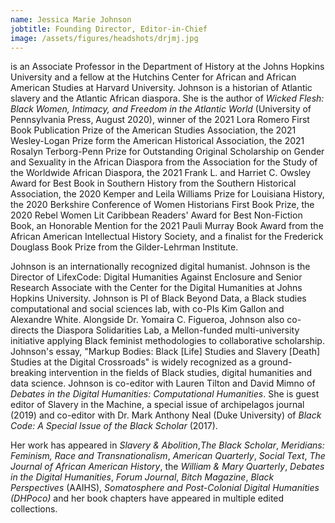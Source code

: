 ```yaml
---
name: Jessica Marie Johnson
jobtitle: Founding Director, Editor-in-Chief
image: /assets/figures/headshots/drjmj.jpg
---
```

is an Associate Professor in the Department of History at the Johns Hopkins University and a fellow at the Hutchins Center for African and African American Studies at Harvard University. Johnson is a historian of Atlantic slavery and the Atlantic African diaspora. She is the author of *Wicked Flesh: Black Women, Intimacy, and Freedom in the Atlantic World* (University of Pennsylvania Press, August 2020), winner of the 2021 Lora Romero First Book Publication Prize of the American Studies Association, the 2021 Wesley-Logan Prize form the American Historical Association, the 2021 Rosalyn Terborg-Penn Prize for Outstanding Original Scholarship on Gender and Sexuality in the African Diaspora from the Association for the Study of the Worldwide African Diaspora, the 2021 Frank L. and Harriet C. Owsley Award for Best Book in Southern History from the Southern Historical Association, the 2020 Kemper and Leila Williams Prize for Louisiana History, the 2020 Berkshire Conference of Women Historians First Book Prize, the 2020 Rebel Women Lit Caribbean Readers' Award for Best Non-Fiction Book, an Honorable Mention for the 2021 Pauli Murray Book Award from the African American Intellectual History Society, and a finalist for the Frederick Douglass Book Prize from the Gilder-Lehrman Institute.

Johnson is an internationally recognized digital humanist. Johnson is the Director of LifexCode: Digital Humanities Against Enclosure and Senior Research Associate with the Center for the Digital Humanities at Johns Hopkins University. Johnson is PI of Black Beyond Data, a Black studies computational and social sciences lab, with co-PIs Kim Gallon and Alexandre White. Alongside Dr. Yomaira C. Figueroa, Johnson also co-directs the Diaspora Solidarities Lab, a Mellon-funded multi-university initiative applying Black feminist methodologies to collaborative scholarship. Johnson's essay, "Markup Bodies: Black [Life] Studies and Slavery [Death] Studies at the Digital Crossroads" is widely recognized as a ground-breaking intervention in the fields of Black studies, digital humanities and data science. Johnson is co-editor with Lauren Tilton and David Mimno of *Debates in the Digital Humanities: Computational Humanities*. She is guest editor of Slavery in the Machine, a special issue of archipelagos journal (2019) and co-editor with Dr. Mark Anthony Neal (Duke University) of *Black Code: A Special Issue of the Black Scholar* (2017).

Her work has appeared in *Slavery & Abolition*,*The Black Scholar*, *Meridians: Feminism, Race and Transnationalism*, *American Quarterly*, *Social Text*, *The Journal of African American History*, the *William & Mary Quarterly*, *Debates in the Digital Humanities*, *Forum Journal*, *Bitch Magazine*, *Black Perspectives* (AAIHS), *Somatosphere and Post-Colonial Digital Humanities (DHPoco)* and her book chapters have appeared in multiple edited collections.
